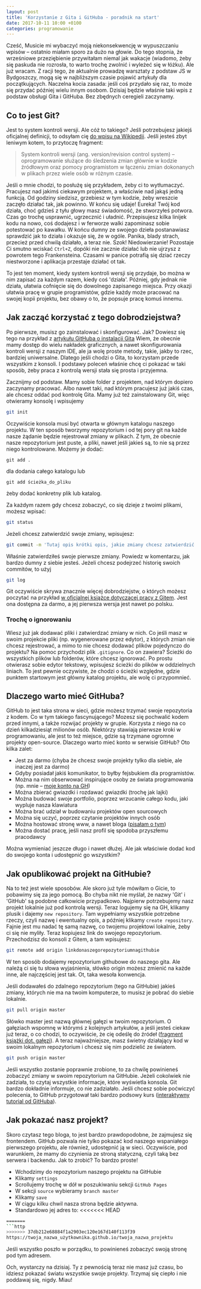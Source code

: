```yaml
---
layout: post
title: 'Korzystanie z Gita i GitHuba - poradnik na start'
date: 2017-10-11 10:00 +0100
categories: programowanie
---
```


Cześć, Musicie mi wybaczyć moją niekonsekwencję w wypuszczaniu wpisów – ostatnio miałam sporo za dużo na głowie. Do tego stopnia, że wrześniowe przeziębienie przywitałam niemal jak wakacje (wiadomo, żeby się paskuda nie rozrosła, to warto trochę zwolnić i wyleżeć się w łóżku). Ale już wracam. Z racji tego, że aktualnie prowadzę warsztaty z podstaw JS w Bydgoszczy, mogą się w najbliższym czasie pojawić artykuły dla początkujących. Naczelna kocia zasada: jeśli coś przydało się raz, to może się przydać później wielu innym osobom. Dzisiaj będzie właśnie taki wpis z podstaw obsługi Gita i GitHuba. Bez zbędnych ceregieli zaczynamy.

## Co to jest Git?

Jest to system kontroli wersji. Ale cóż to takiego? Jeśli potrzebujesz jakiejś oficjalnej definicji, to odsyłam cię [do wpisu na Wikipedii](https://pl.wikipedia.org/wiki/System_kontroli_wersji). Jeśli jesteś zbyt leniwym kotem, to przytoczę fragment:

> System kontroli wersji (ang. version/revision control system) – oprogramowanie służące do śledzenia zmian głównie w kodzie źródłowym oraz pomocy programistom w łączeniu zmian dokonanych w plikach przez wiele osób w różnym czasie.

Jeśli o mnie chodzi, to posłużę się przykładem, żeby ci to wytłumaczyć. Pracujesz nad jakimś ciekawym projektem, a właściwie nad jakąś jedną funkcją. Od godziny siedzisz, grzebiesz w tym kodzie, żeby wreszcie zaczęło działać tak, jak powinno. W końcu się udaje! Eureka! Twój kod działa, choć gdzieś z tyłu głowy masz świadomość, że stworzyłeś potwora. Czas go trochę usprawnić, ugrzecznić i uładnić. Przepisujesz kilka linijek kodu na nowo, coś dodajesz i w ferworze walki zapominasz sobie potestować po kawałku. W końcu dumny ze swojego dzieła postanawiasz sprawdzić jak to działa i okazuje się, że w ogóle. Panika, blady strach, przecież przed chwilą działało, a teraz nie. Szok! Niedowierzanie! Pozostaje Ci smutno wciskać `Ctrl+Z`, dopóki nie zacznie działać lub nie ujrzysz z powrotem tego Frankensteina.  Czasami w panice potrafią się dziać rzeczy niestworzone i aplikacja przestaje działać ot tak. 

To jest ten moment, kiedy system kontroli wersji się przydaje, bo można w nim zapisać za każdym razem, kiedy coś 'działa'. Później, gdy jednak nie działa, ułatwia cofnięcie się do dowolnego zapisanego miejsca.  Przy okazji ułatwia pracę w grupie programistów, gdzie każdy może pracować na swojej kopii projektu, bez obawy o to, że popsuje pracę komuś innemu. 

## Jak zacząć korzystać z tego dobrodziejstwa?

Po pierwsze, musisz go zainstalować i skonfigurować. Jak? Dowiesz się tego na przykład z [artykułu GitHuba o instalacji Gita](https://help.github.com/articles/set-up-git/) Wiem, że obecnie mamy dostęp do wielu nakładek graficznych, a nawet skonfigurowania kontroli wersji z naszym IDE, ale ja wolę proste metody, takie, jakby to rzec, bardziej uniwersalne. Dlatego jeśli chodzi o Gita, to korzystam przede wszystkim z konsoli. I podstawy poleceń właśnie chcę ci pokazać w taki sposób, żeby praca z kontrolą wersji stała się prosta i przyjemna. 

Zacznijmy od podstaw. Mamy sobie folder z projektem, nad którym dopiero zaczynamy pracować. Albo nawet taki, nad którym pracujesz już jakiś czas, ale chcesz oddać pod kontrolę Gita. Mamy już też zainstalowany Git, więc otwieramy konsolę i wpisujemy

```sh
git init
```

Oczywiście konsola musi być otwarta w głównym katalogu naszego projektu. W ten sposób tworzymy repozytorium i od tej pory git na każde nasze żądanie będzie rejestrował zmiany w plikach. Z tym, że obecnie nasze repozytorium jest puste, a pliki, nawet jeśli jakieś są, to nie są przez niego kontrolowane. Możemy je dodać:

```shell
git add .
```

dla dodania całego katalogu lub

```shell
git add ścieżka_do_pliku
```

żeby dodać konkretny plik lub katalog.

Za każdym razem gdy chcesz zobaczyć, co się dzieje z twoimi plikami, możesz wpisać:

```sh
git status
```

Jeżeli chcesz zatwierdzić swoje zmiany, wpisujesz:

```sh
git commit -m 'Tutaj opis krótki opis, jakie zmiany chcesz zatwierdzić'
```

Właśnie zatwierdziłeś swoje pierwsze zmiany. Powiedz w komentarzu, jak bardzo dumny z siebie jesteś. Jeżeli chcesz podejrzeć historię swoich commitów, to użyj 

```sh
git log
```

Git oczywiście skrywa znacznie więcej dobrodziejstw, o których możesz poczytać na przykład [w oficjalnej książce dotyczącej pracy z Gitem](https://git-scm.com/book/en/v2). Jest ona dostępna za darmo, a jej pierwsza wersja jest nawet po polsku.

### Trochę o ignorowaniu

Wiesz już jak dodawać pliki i zatwierdzać zmiany w nich. Co jeśli masz w swoim projekcie pliki (np. wygenerowane przez edytor), z których zmian nie chcesz rejestrować, a mimo to nie chcesz dodawać plików pojedynczo do projektu? Na pomoc przychodzi plik `.gitignore`. Co on zawiera? Ścieżki do wszystkich plików lub folderów, które chcesz ignorować. Po prostu otwierasz sobie edytor tekstowy, wpisujesz ścieżki do plików w oddzielnych liniach. To jest pewnie oczywiste, że chodzi o ścieżki względne, gdzie punktem startowym jest główny katalog projektu, ale wolę ci przypomnieć.

## Dlaczego warto mieć GitHuba?

GitHub to jest taka strona w sieci, gdzie możesz trzymać swoje repozytoria z kodem. Co w tym takiego fascynującego? Mozesz się pochwalić kodem przed innymi, a także rozwijać projekty w grupie. Korzysta z niego na co dzień kilkadziesiąt milionów osób. Niektórzy stawiają pierwsze kroki w programowaniu, ale jest to też miejsce, gdzie są trzymane ogromne projekty open-source. Dlaczego warto mieć konto w serwisie GitHub? Oto kilka zalet:

* Jest za darmo (chyba że chcesz swoje projekty tylko dla siebie, ale inaczej jest za darmo)
* Gdyby posiadał jakiś komunikator, to byłby fejsbukiem dla programistów.
* Można na nim obserwować inspirujące osoby ze świata programowania (np. mnie – [moje konto na GH](https://github.com/korneliakobiela))
* Można zbierać gwiazdki i rozdawać gwiazdki (trochę jak lajki)
* Można budować swoje portfolio, poprzez wrzucanie całego kodu, jaki wypluje nasza klawiatura
* Można brać udział w budowaniu projektów open sourcowych
* Można się uczyć, poprzez czytanie projektów innych osób
* Można hostować stronę www, a nawet bloga ([pisałam o tym](http://kot-zrodlowy.pl/programowanie/2017/06/14/github-pages-wady-i-zalety.html))
* Można dostać pracę, jeśli nasz profil się spodoba przyszłemu pracodawcy

Można wymieniać jeszcze długo i nawet dłużej. Ale jak właściwie dodać kod do swojego konta i udostępnić go wszystkim?

## Jak opublikować projekt na GitHubie?

Na to też jest wiele sposobów. Ale skoro już tyle mówiłam o Gicie, to pobawimy się za jego pomocą. Bo chyba nikt nie myślał, że nazwy 'Git' i 'GitHub' są podobne całkowicie przypadkowo. Najpierw potrzebujemy nasz projekt lokalnie już pod kontrolą wersji. Teraz logujemy się na GH, klikamy plusik i dajemy `new repository`. Tam wypełniamy wszystkie potrzebne rzeczy, czyli nazwę i ewentualny opis, a później klikamy `create repository`.  Fajnie jest mu nadać tę samą nazwę, co twojemu projektowi lokalnie, żeby ci się nie myliły. Teraz kopiujesz link do swojego repozytorium. Przechodzisz do konsoli z Gitem, a tam wpisujesz:

```sh
git remote add origin linkdonaszegorepozytoriumnagithubie
```

W ten sposób dodajemy repozytorium githubowe do naszego gita. Ale należą ci się tu słowa wyjaśnienia, słówko origin możesz zmienić na każde inne, ale najczęściej jest tak. Ot, taka wesoła konwencja. 

Jeśli dodawałeś do zdalnego repozytorium (tego na GitHubie) jakieś zmiany, których nie ma na twoim komputerze, to musisz je pobrać do siebie lokalnie. 

```sh
git pull origin master
```

Słówko master jest nazwą głównej gałęzi w twoim repozytorium. O gałęziach wspomnę w którymś z kolejnych artykułów, a jeśli jesteś ciekaw już teraz, o co chodzi, to oczywiście, że cię odeślę do źródeł ([fragment książki dot. gałęzi](https://git-scm.com/book/en/v2/Git-Branching-Branches-in-a-Nutshell)). A teraz najważniejsze, masz świetny działający kod w swoim lokalnym repozytorium i chcesz się nim podzielić ze światem. 

```sh
git push origin master
```

Jeśli wszystko zostanie poprawnie zrobione, to za chwilę powinieneś zobaczyć zmiany w swoim repozytorium na GitHubie. Jeżeli cokolwiek nie zadziała, to czytaj wszystkie informacje, które wyświetla konsola. Git bardzo dokładnie informuje, co nie zadziałało. Jeśli chcesz sobie poćwiczyć polecenia, to GitHub przygotował taki bardzo podsowy kurs ([interaktywny tutorial od GitHuba](https://try.github.io/levels/1/challenges/1)). 

## Jak pokazać nasz projekt?

Skoro czytasz tego bloga, to jest bardzo prawdopodobne, że zajmujesz się frontendem. GitHub pozwala nie tylko pokazać kod naszego wspaniałego pierwszego projektu, ale również, udostępnić ją w sieci. Oczywiście, pod warunkiem, że mamy do czynienia ze stroną statyczną, czyli taką bez serwera i backendu. Jak to zrobić? To bardzo proste! 

* Wchodzimy do repozytorium naszego projektu na GitHubie
* Klikamy `settings `
* Scrollujemy trochę w dół w poszukiwaniu sekcji `GitHub Pages`
* W sekcji `source` wybieramy `branch master`
* Klikamy `save`
* W ciągu kilku chwil nasza strona będzie aktywna. 
* Standardowo jej adres to:
<<<<<<< HEAD

```sh
=======
```http
>>>>>>> 37db212e68884f1a2903ec120e167d140f113f39
https://twoja_nazwa_użytkownika.github.io/twoja_nazwa_projektu
```

Jeśli wszystko poszło w porządku, to powinieneś zobaczyć swoją stronę pod tym adresem.

Och, wystarczy na dzisiaj. Ty z pewnością teraz nie masz już czasu, bo idziesz pokazać światu wszystkie swoje projekty. Trzymaj się ciepło i nie poddawaj się, nigdy. Miau!

